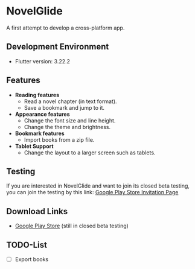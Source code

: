 # NovelGlide

A first attempt to develop a cross-platform app.

## Development Environment
- Flutter version: 3.22.2

## Features

- **Reading features**
  - Read a novel chapter (in text format).
  - Save a bookmark and jump to it.
- **Appearance features**
  - Change the font size and line height.
  - Change the theme and brightness.
- **Bookmark features**
  - Import books from a zip file.
- **Tablet Support**
  - Change the layout to a larger screen such as tablets.

## Testing
If you are interested in NovelGlide and want to join its closed beta testing,
you can join the testing by this link: [Google Play Store Invitation Page](https://play.google.com/apps/testing/com.kai_wu.novelglide)

## Download Links
- [Google Play Store](https://play.google.com/store/apps/details?id=com.kai_wu.novelglide) (still in closed beta testing)

## TODO-List
- [ ] Export books
